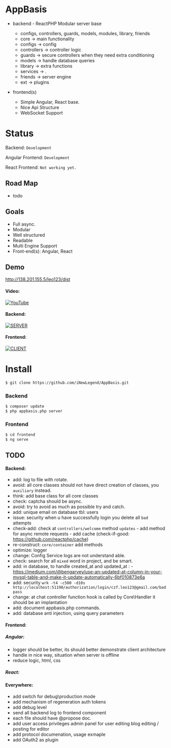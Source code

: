 # AppBasis
  - backend - ReactPHP Modular server base
  	  - configs, controllers, guards, models, modules, library, friends
      - core -> main functionality
      - configs -> config
      - controllers -> controller logic
      - guards -> secure controllers when they need extra conditioning
      - models -> handle database queries
      - library -> extra functions
      - services -> .
      - friends -> server engine
      - ext -> plugins
  
  - frontend(s)
    - Simple Angular, React base.
    - Nice Api Structure
    - WebSocket Support
    
# Status
  Backend: `Development`
  
  Angular Frontend: `Development`
  
  React Frontend: `Not working yet.`

## Road Map
  - todo

## Goals
  - Full async.
  - Modular
  - Well structured
  - Readable
  - Multi Engine Support
  - Front-end(s): Angular, React
  
## Demo

http://138.201.155.5/leo123/dist

#### Video:

[![YouTube](https://i.ytimg.com/vi/PaGjC5L8tz8/0.jpg)](https://youtu.be/PaGjC5L8tz8)

#### Backend:
[![SERVER](https://i.imgur.com/oEDUVoK.png)](https://github.com/iNewLegend/AppBasis/tree/master/doc/backend.md)

#### Frontend:
[![CLIENT](https://i.imgur.com/oxoqz23.png)](https://github.com/iNewLegend/AppBasis/tree/master/doc/frontend.md)

# Install
```sh
$ git clone https://github.com/iNewLegend/AppBasis.git
```
### Backend
```sh
$ composer update
$ php appbasis.php server
```
### Frontend
```sh
$ cd frontend
$ ng serve
```

## TODO
#### Backend:
  -  add: log to file with rotate.
  -  avoid: all core classes should not have direct creation of classes, you `auxiliary` instead.
  -  think: add base class for all core classes 
  -  check: captcha should be async.
  -  avoid: try to avoid as much as possible try and catch. 
  -  add: unique email on database tbl: users
  -  issue: security when u have successfully login you delete all `bad` attempts 
  -  check-add: check at `controllers/welcome` method `updates` 
    - add method for async remote requests
    - add cache (check-if-good: https://github.com/reactphp/cache)    
  -  re-construct: `core/container` add methods
  -  optimize: logger
  -  change: Config Service logs are not understand able.
  -  check: search for all `mixed` word in project, and be smart.
  -  add: in database, to handle created_at and updated_at :
    - https://medium.com/@bengarvey/use-an-updated-at-column-in-your-mysql-table-and-make-it-update-automatically-6bf010873e6a
  -  add: security `wrk -t4 -c500 -d10s http://localhost:51190/authorization/login/czf.leo123@gmail.com/badpass`
  -  change: at chat controller function hook is called by Core\Handler it should be an implantation
  -  add: document appbasis.php commands.
  -  add: database anti injection, using query parameters

#### Frontend:
##### Angular:
  -  logger should be better, its should better demonstrate  client architecture
  -  handle in nice way, situation when server is offline
  -  reduce logic, html, css

##### React:


#### Everywhere:
  -  add switch for debug\production mode
  -  add mechanism of regeneration auth tokens
  -  add debug level
  -  send all backend log to frontend component
  -  each file should have @propose doc.
  -  add user access privileges 
        admin panel for user editing
        blog editing / posting for editor 
  - add protocol documenation, usage exmaple
  - add OAuth2 as plugin
